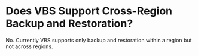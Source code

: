 # Does VBS Support Cross-Region Backup and Restoration?<a name="EN-US_TOPIC_0057324230"></a>

No. Currently VBS supports only backup and restoration within a region but not across regions.

